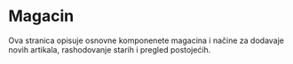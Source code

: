# Magacin

Ova stranica opisuje osnovne komponenete magacina i načine za dodavaje novih artikala, rashodovanje starih i pregled postojećih.

